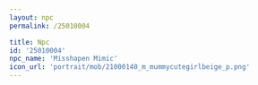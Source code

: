 ```yaml
---
layout: npc
permalink: /25010004

title: Npc
id: '25010004'
npc_name: 'Misshapen Mimic'
icon_url: 'portrait/mob/21000140_m_mummycutegirlbeige_p.png'
---
```

